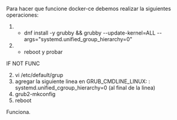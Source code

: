 Para hacer que funcione docker-ce debemos realizar la siguientes operaciones:

1) - dnf install -y grubby && grubby --update-kernel=ALL --args="systemd.unified_group_hierarchy=0"

2) - reboot y probar

IF NOT FUNC

2) vi /etc/default/grup
3) agregar la siguiente linea en GRUB_CMDLINE_LINUX:
            : systemd.unified_cgroup_hierarchy=0 (al final de la linea)
4) grub2-mkconfig
5) reboot

Funciona.
